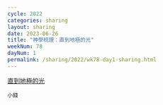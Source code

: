 ```yaml
---
cycle: 2022
categories: sharing
layout: sharing
date: 2023-06-26
title: "神學梳理：直到地極的光"
weekNum: 78
dayNum: 1
permalink: /sharing/2022/wk78-day1-sharing.html
---
```

[直到地極的光](https://eccseattle.github.io/media/sharing/2022/wk078/2023-06-26-bin.m4a)

`小錢`
